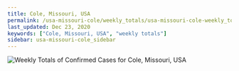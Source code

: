 ```yaml
---
title: Cole, Missouri, USA
permalink: /usa-missouri-cole/weekly_totals/usa-missouri-cole-weekly_totals.html
last_updated: Dec 23, 2020
keywords: ["Cole, Missouri, USA", "weekly totals"]
sidebar: usa-missouri-cole_sidebar
---
```


![Weekly Totals of Confirmed Cases for Cole, Missouri, USA](/covid_tracker/images/graphs/usa-missouri-cole-weekly_totals_graph.png)
